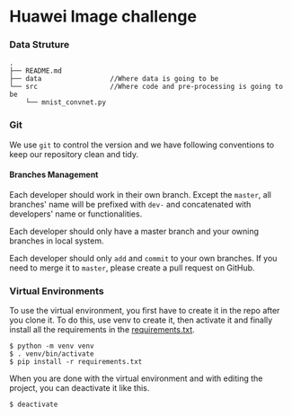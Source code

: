 # Huawei Image challenge

### Data Struture

```
.
├── README.md
├── data                 //Where data is going to be
└── src                  //Where code and pre-processing is going to be
    └── mnist_convnet.py
```

### Git

We use `git` to control the version and we have following conventions to keep our repository clean and tidy.

#### Branches Management

Each developer should work in their own branch. Except the `master`, all branches' name will be prefixed with `dev-` and concatenated with developers' name or functionalities.

Each developer should only have a master branch and your owning branches in local system.

Each developer should only `add` and `commit` to your own branches. If you need to merge it to `master`, please create a pull request on GitHub.

### Virtual Environments

To use the virtual environment, you first have to create it in the repo after you clone it. To do this, use venv to create it, then activate it and finally install all the requirements in the [requirements.txt](/requirements.txt).

``` shell
$ python -m venv venv
$ . venv/bin/activate
$ pip install -r requirements.txt
```

When you are done with the virtual environment and with editing the project, you can deactivate it like this.

``` shell
$ deactivate
```
